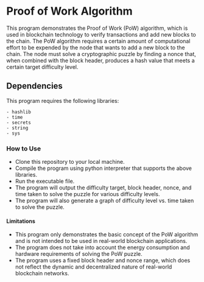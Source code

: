 # Proof of Work Algorithm
  This program demonstrates the Proof of Work (PoW) algorithm, which is used in blockchain technology to verify transactions and add new blocks to the chain. The PoW algorithm requires a certain amount of computational effort to be expended by the node that wants to add a new block to the chain. The node must solve a cryptographic puzzle by finding a nonce that, when combined with the block header, produces a hash value that meets a certain target difficulty level.

## Dependencies
  This program requires the following libraries:

    - hashlib
    - time
    - secrets
    - string
    - sys
    
### How to Use
  - Clone this repository to your local machine.
  - Compile the program using python interpreter that supports the above libraries.
  - Run the executable file.
  - The program will output the difficulty target, block header, nonce, and time taken to solve the puzzle for various difficulty levels.
  - The program will also generate a graph of difficulty level vs. time taken to solve the puzzle.

#### Limitations
   - This program only demonstrates the basic concept of the PoW algorithm and is not intended to be used in real-world blockchain applications.
   - The program does not take into account the energy consumption and hardware requirements of solving the PoW puzzle.
   - The program uses a fixed block header and nonce range, which does not reflect the dynamic and decentralized nature of real-world blockchain networks.
